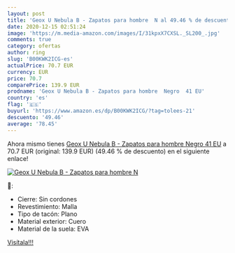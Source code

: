 ```yaml
---
layout: post
title: 'Geox U Nebula B - Zapatos para hombre  N al 49.46 % de descuento'
date: 2020-12-15 02:51:24
image: 'https://m.media-amazon.com/images/I/31kpxX7CXSL._SL200_.jpg'
comments: true
category: ofertas
author: ring
slug: 'B00KWK2ICG-es'
actualPrice: 70.7 EUR
currency: EUR
price: 70.7
comparePrice: 139.9 EUR
prodname: 'Geox U Nebula B - Zapatos para hombre  Negro  41 EU'
country: 'es'
flag: '🇪🇸'
buyurl: 'https://www.amazon.es/dp/B00KWK2ICG/?tag=tolees-21'
descuento: '49.46'
average: '78.45'
---
```


Ahora mismo tienes [Geox U Nebula B - Zapatos para hombre  Negro  41 EU](https://www.amazon.es/dp/B00KWK2ICG/?tag=tolees-21) a 70.7 EUR (original: 139.9 EUR) (49.46 %  de descuento) en el siguiente enlace!

[![Geox U Nebula B - Zapatos para hombre  N](https://m.media-amazon.com/images/I/31kpxX7CXSL._SL200_.jpg)](https://www.amazon.es/dp/B00KWK2ICG/?tag=tolees-21)

🔎:

- Cierre: Sin cordones
- Revestimiento: Malla
- Tipo de tacón: Plano
- Material exterior: Cuero
- Material de la suela: EVA

[Visítala!!!](https://www.amazon.es/dp/B00KWK2ICG/?tag=tolees-21)
